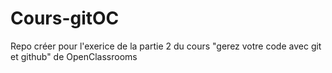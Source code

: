 # Cours-gitOC
Repo créer pour l'exerice de la partie 2 du cours "gerez votre code avec git et github" de OpenClassrooms
